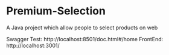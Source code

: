 # Premium-Selection
A Java project which allow people to select products on web

Swagger Test: http://localhost:8501/doc.html#/home
FrontEnd: http://localhost:3001/